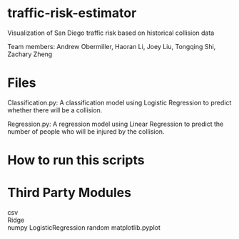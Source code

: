 # traffic-risk-estimator
Visualization of San Diego traffic risk based on historical collision data

Team members: Andrew Obermiller, Haoran Li, Joey Liu, Tongqing Shi, Zachary Zheng
# Files

Classification.py: A classification model using Logistic Regression to predict whether there will be a collision.

Regression.py: A regression model using Linear Regression to predict the number of people who will be injured by the collision. 

# How to run this scripts

# Third Party Modules
csv  
Ridge  
numpy
LogisticRegression
random
matplotlib.pyplot
